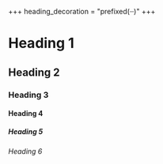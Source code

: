 +++
heading_decoration = "prefixed(┈)"
+++

# Heading 1

## Heading 2

### Heading 3

#### Heading 4

##### Heading 5

###### Heading 6


